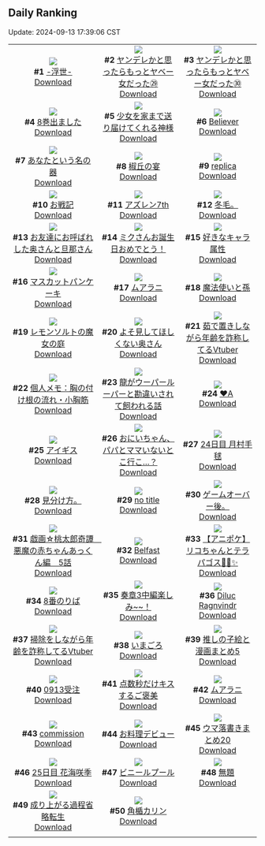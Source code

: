 ## Daily Ranking
Update: 2024-09-13 17:39:06 CST

|      |      |      |
| :----: | :----: | :----: |
| ![](https://i.pixiv.re/c/240x480/img-master/img/2024/09/11/20/39/20/122343667_p0_master1200.jpg)<br>**#1** [-浮世-](https://www.pixiv.net/artworks/122343667)<br>[Download](https://i.pixiv.re/img-original/img/2024/09/11/20/39/20/122343667_p0.jpg) | ![](https://i.pixiv.re/c/240x480/img-master/img/2024/09/11/00/01/27/122323089_p0_master1200.jpg)<br>**#2** [ヤンデレかと思ったらもっとヤベー女だった㉙](https://www.pixiv.net/artworks/122323089)<br>[Download](https://i.pixiv.re/img-original/img/2024/09/11/00/01/27/122323089_p0.png) | ![](https://i.pixiv.re/c/240x480/img-master/img/2024/09/12/00/01/59/122350501_p0_master1200.jpg)<br>**#3** [ヤンデレかと思ったらもっとヤベー女だった㉚](https://www.pixiv.net/artworks/122350501)<br>[Download](https://i.pixiv.re/img-original/img/2024/09/12/00/01/59/122350501_p0.png) |
| ![](https://i.pixiv.re/c/240x480/img-master/img/2024/09/12/00/15/04/122351061_p0_master1200.jpg)<br>**#4** [8巻出ました](https://www.pixiv.net/artworks/122351061)<br>[Download](https://i.pixiv.re/img-original/img/2024/09/12/00/15/04/122351061_p0.jpg) | ![](https://i.pixiv.re/c/240x480/img-master/img/2024/09/11/11/28/07/122333359_p0_master1200.jpg)<br>**#5** [少女を家まで送り届けてくれる神様](https://www.pixiv.net/artworks/122333359)<br>[Download](https://i.pixiv.re/img-original/img/2024/09/11/11/28/07/122333359_p0.jpg) | ![](https://i.pixiv.re/c/240x480/img-master/img/2024/09/11/03/16/32/122327468_p0_master1200.jpg)<br>**#6** [Believer](https://www.pixiv.net/artworks/122327468)<br>[Download](https://i.pixiv.re/img-original/img/2024/09/11/03/16/32/122327468_p0.jpg) |
| ![](https://i.pixiv.re/c/240x480/img-master/img/2024/09/11/12/00/05/122333851_p0_master1200.jpg)<br>**#7** [あなたという名の器](https://www.pixiv.net/artworks/122333851)<br>[Download](https://i.pixiv.re/img-original/img/2024/09/11/12/00/05/122333851_p0.jpg) | ![](https://i.pixiv.re/c/240x480/img-master/img/2024/09/11/00/00/25/122322923_p0_master1200.jpg)<br>**#8** [椒丘の宴](https://www.pixiv.net/artworks/122322923)<br>[Download](https://i.pixiv.re/img-original/img/2024/09/11/00/00/25/122322923_p0.png) | ![](https://i.pixiv.re/c/240x480/img-master/img/2024/09/12/00/00/51/122350368_p0_master1200.jpg)<br>**#9** [replica](https://www.pixiv.net/artworks/122350368)<br>[Download](https://i.pixiv.re/img-original/img/2024/09/12/00/00/51/122350368_p0.jpg) |
| ![](https://i.pixiv.re/c/240x480/img-master/img/2024/09/11/21/29/16/122345147_p0_master1200.jpg)<br>**#10** [お戦記](https://www.pixiv.net/artworks/122345147)<br>[Download](https://i.pixiv.re/img-original/img/2024/09/11/21/29/16/122345147_p0.png) | ![](https://i.pixiv.re/c/240x480/img-master/img/2024/09/11/00/01/31/122323098_p0_master1200.jpg)<br>**#11** [アズレン7th](https://www.pixiv.net/artworks/122323098)<br>[Download](https://i.pixiv.re/img-original/img/2024/09/11/00/01/31/122323098_p0.jpg) | ![](https://i.pixiv.re/c/240x480/img-master/img/2024/09/11/04/12/07/122328188_p0_master1200.jpg)<br>**#12** [冬毛。](https://www.pixiv.net/artworks/122328188)<br>[Download](https://i.pixiv.re/img-original/img/2024/09/11/04/12/07/122328188_p0.jpg) |
| ![](https://i.pixiv.re/c/240x480/img-master/img/2024/09/11/00/52/12/122323406_p0_master1200.jpg)<br>**#13** [お友達にお呼ばれした奥さんと旦那さん](https://www.pixiv.net/artworks/122323406)<br>[Download](https://i.pixiv.re/img-original/img/2024/09/11/00/52/12/122323406_p0.jpg) | ![](https://i.pixiv.re/c/240x480/img-master/img/2024/09/11/00/00/25/122322925_p0_master1200.jpg)<br>**#14** [ミクさんお誕生日おめでとう！](https://www.pixiv.net/artworks/122322925)<br>[Download](https://i.pixiv.re/img-original/img/2024/09/11/00/00/25/122322925_p0.jpg) | ![](https://i.pixiv.re/c/240x480/img-master/img/2024/09/12/05/14/27/122356045_p0_master1200.jpg)<br>**#15** [好きなキャラ属性](https://www.pixiv.net/artworks/122356045)<br>[Download](https://i.pixiv.re/img-original/img/2024/09/12/05/14/27/122356045_p0.jpg) |
| ![](https://i.pixiv.re/c/240x480/img-master/img/2024/09/12/20/30/01/122370732_p0_master1200.jpg)<br>**#16** [マスカットパンケーキ](https://www.pixiv.net/artworks/122370732)<br>[Download](https://i.pixiv.re/img-original/img/2024/09/12/20/30/01/122370732_p0.png) | ![](https://i.pixiv.re/c/240x480/img-master/img/2024/09/12/00/00/25/122350280_p0_master1200.jpg)<br>**#17** [ムアラニ](https://www.pixiv.net/artworks/122350280)<br>[Download](https://i.pixiv.re/img-original/img/2024/09/12/00/00/25/122350280_p0.jpg) | ![](https://i.pixiv.re/c/240x480/img-master/img/2024/09/11/17/24/55/122338834_p0_master1200.jpg)<br>**#18** [魔法使いと孫](https://www.pixiv.net/artworks/122338834)<br>[Download](https://i.pixiv.re/img-original/img/2024/09/11/17/24/55/122338834_p0.jpg) |
| ![](https://i.pixiv.re/c/240x480/img-master/img/2024/09/11/17/29/50/122338929_p0_master1200.jpg)<br>**#19** [レモンソルトの魔女の庭](https://www.pixiv.net/artworks/122338929)<br>[Download](https://i.pixiv.re/img-original/img/2024/09/11/17/29/50/122338929_p0.jpg) | ![](https://i.pixiv.re/c/240x480/img-master/img/2024/09/12/17/32/36/122350619_p0_master1200.jpg)<br>**#20** [よそ見してほしくない奥さん](https://www.pixiv.net/artworks/122350619)<br>[Download](https://i.pixiv.re/img-original/img/2024/09/12/17/32/36/122350619_p0.jpg) | ![](https://i.pixiv.re/c/240x480/img-master/img/2024/09/11/21/46/55/122345736_p0_master1200.jpg)<br>**#21** [茹で置きしながら年齢を詐称してるVtuber](https://www.pixiv.net/artworks/122345736)<br>[Download](https://i.pixiv.re/img-original/img/2024/09/11/21/46/55/122345736_p0.png) |
| ![](https://i.pixiv.re/c/240x480/img-master/img/2024/09/12/06/00/10/122356500_p0_master1200.jpg)<br>**#22** [個人メモ：胸の付け根の流れ・小胸筋](https://www.pixiv.net/artworks/122356500)<br>[Download](https://i.pixiv.re/img-original/img/2024/09/12/06/00/10/122356500_p0.jpg) | ![](https://i.pixiv.re/c/240x480/img-master/img/2024/09/11/22/28/40/122346786_p0_master1200.jpg)<br>**#23** [龍がウーパールーパーと勘違いされて飼われる話](https://www.pixiv.net/artworks/122346786)<br>[Download](https://i.pixiv.re/img-original/img/2024/09/11/22/28/40/122346786_p0.jpg) | ![](https://i.pixiv.re/c/240x480/img-master/img/2024/09/12/00/14/16/122351034_p0_master1200.jpg)<br>**#24** [♥A](https://www.pixiv.net/artworks/122351034)<br>[Download](https://i.pixiv.re/img-original/img/2024/09/12/00/14/16/122351034_p0.jpg) |
| ![](https://i.pixiv.re/c/240x480/img-master/img/2024/09/12/00/00/37/122350325_p0_master1200.jpg)<br>**#25** [アイギス](https://www.pixiv.net/artworks/122350325)<br>[Download](https://i.pixiv.re/img-original/img/2024/09/12/00/00/37/122350325_p0.jpg) | ![](https://i.pixiv.re/c/240x480/img-master/img/2024/09/12/15/59/31/122364698_p0_master1200.jpg)<br>**#26** [おにいちゃん、パパとママいないとこ行こ…？](https://www.pixiv.net/artworks/122364698)<br>[Download](https://i.pixiv.re/img-original/img/2024/09/12/15/59/31/122364698_p0.jpg) | ![](https://i.pixiv.re/c/240x480/img-master/img/2024/09/11/04/42/20/122328467_p0_master1200.jpg)<br>**#27** [24日目 月村手毬](https://www.pixiv.net/artworks/122328467)<br>[Download](https://i.pixiv.re/img-original/img/2024/09/11/04/42/20/122328467_p0.png) |
| ![](https://i.pixiv.re/c/240x480/img-master/img/2024/09/11/18/38/01/122340442_p0_master1200.jpg)<br>**#28** [見分け方。](https://www.pixiv.net/artworks/122340442)<br>[Download](https://i.pixiv.re/img-original/img/2024/09/11/18/38/01/122340442_p0.jpg) | ![](https://i.pixiv.re/c/240x480/img-master/img/2024/09/11/01/52/12/122326119_p0_master1200.jpg)<br>**#29** [no title](https://www.pixiv.net/artworks/122326119)<br>[Download](https://i.pixiv.re/img-original/img/2024/09/11/01/52/12/122326119_p0.jpg) | ![](https://i.pixiv.re/c/240x480/img-master/img/2024/09/12/17/13/18/122365798_p0_master1200.jpg)<br>**#30** [ゲームオーバー後。](https://www.pixiv.net/artworks/122365798)<br>[Download](https://i.pixiv.re/img-original/img/2024/09/12/17/13/18/122365798_p0.jpg) |
| ![](https://i.pixiv.re/c/240x480/img-master/img/2024/09/12/00/19/07/122351187_p0_master1200.jpg)<br>**#31** [戯画☆桃太郎奇譚　悪魔の赤ちゃんあっくん編　5話](https://www.pixiv.net/artworks/122351187)<br>[Download](https://i.pixiv.re/img-original/img/2024/09/12/00/19/07/122351187_p0.jpg) | ![](https://i.pixiv.re/c/240x480/img-master/img/2024/09/11/16/46/00/122338090_p0_master1200.jpg)<br>**#32** [Belfast](https://www.pixiv.net/artworks/122338090)<br>[Download](https://i.pixiv.re/img-original/img/2024/09/11/16/46/00/122338090_p0.png) | ![](https://i.pixiv.re/c/240x480/img-master/img/2024/09/11/02/09/41/122326474_p0_master1200.jpg)<br>**#33** [【アニポケ】リコちゃんとテラパゴス🍩🐢✨️](https://www.pixiv.net/artworks/122326474)<br>[Download](https://i.pixiv.re/img-original/img/2024/09/11/02/09/41/122326474_p0.jpg) |
| ![](https://i.pixiv.re/c/240x480/img-master/img/2024/09/11/17/11/19/122338576_p0_master1200.jpg)<br>**#34** [8番のりば](https://www.pixiv.net/artworks/122338576)<br>[Download](https://i.pixiv.re/img-original/img/2024/09/11/17/11/19/122338576_p0.jpg) | ![](https://i.pixiv.re/c/240x480/img-master/img/2024/09/11/17/56/26/122339419_p0_master1200.jpg)<br>**#35** [奏章3中編楽しみ~~！](https://www.pixiv.net/artworks/122339419)<br>[Download](https://i.pixiv.re/img-original/img/2024/09/11/17/56/26/122339419_p0.jpg) | ![](https://i.pixiv.re/c/240x480/img-master/img/2024/09/11/13/35/37/122335267_p0_master1200.jpg)<br>**#36** [Diluc Ragnvindr](https://www.pixiv.net/artworks/122335267)<br>[Download](https://i.pixiv.re/img-original/img/2024/09/11/13/35/37/122335267_p0.jpg) |
| ![](https://i.pixiv.re/c/240x480/img-master/img/2024/09/12/21/08/02/122371920_p0_master1200.jpg)<br>**#37** [掃除をしながら年齢を詐称してるVtuber](https://www.pixiv.net/artworks/122371920)<br>[Download](https://i.pixiv.re/img-original/img/2024/09/12/21/08/02/122371920_p0.png) | ![](https://i.pixiv.re/c/240x480/img-master/img/2024/09/11/01/46/26/122326011_p0_master1200.jpg)<br>**#38** [いまごろ](https://www.pixiv.net/artworks/122326011)<br>[Download](https://i.pixiv.re/img-original/img/2024/09/11/01/46/26/122326011_p0.jpg) | ![](https://i.pixiv.re/c/240x480/img-master/img/2024/09/11/00/03/07/122323214_p0_master1200.jpg)<br>**#39** [推しの子絵と漫画まとめ5](https://www.pixiv.net/artworks/122323214)<br>[Download](https://i.pixiv.re/img-original/img/2024/09/11/00/03/07/122323214_p0.png) |
| ![](https://i.pixiv.re/c/240x480/img-master/img/2024/09/12/00/01/02/122350405_p0_master1200.jpg)<br>**#40** [0913受注](https://www.pixiv.net/artworks/122350405)<br>[Download](https://i.pixiv.re/img-original/img/2024/09/12/00/01/02/122350405_p0.png) | ![](https://i.pixiv.re/c/240x480/img-master/img/2024/09/12/18/00/03/122366741_p0_master1200.jpg)<br>**#41** [点数秒だけキスするご褒美](https://www.pixiv.net/artworks/122366741)<br>[Download](https://i.pixiv.re/img-original/img/2024/09/12/18/00/03/122366741_p0.png) | ![](https://i.pixiv.re/c/240x480/img-master/img/2024/09/11/02/14/52/122326559_p0_master1200.jpg)<br>**#42** [ムアラニ](https://www.pixiv.net/artworks/122326559)<br>[Download](https://i.pixiv.re/img-original/img/2024/09/11/02/14/52/122326559_p0.png) |
| ![](https://i.pixiv.re/c/240x480/img-master/img/2024/09/12/01/03/49/122352549_p0_master1200.jpg)<br>**#43** [commission](https://www.pixiv.net/artworks/122352549)<br>[Download](https://i.pixiv.re/img-original/img/2024/09/12/01/03/49/122352549_p0.jpg) | ![](https://i.pixiv.re/c/240x480/img-master/img/2024/09/11/11/02/19/122332999_p0_master1200.jpg)<br>**#44** [お料理デビュー](https://www.pixiv.net/artworks/122332999)<br>[Download](https://i.pixiv.re/img-original/img/2024/09/11/11/02/19/122332999_p0.png) | ![](https://i.pixiv.re/c/240x480/img-master/img/2024/09/12/19/28/02/122369016_p0_master1200.jpg)<br>**#45** [ウマ落書きまとめ20](https://www.pixiv.net/artworks/122369016)<br>[Download](https://i.pixiv.re/img-original/img/2024/09/12/19/28/02/122369016_p0.jpg) |
| ![](https://i.pixiv.re/c/240x480/img-master/img/2024/09/12/00/51/21/122352172_p0_master1200.jpg)<br>**#46** [25日目 花海咲季](https://www.pixiv.net/artworks/122352172)<br>[Download](https://i.pixiv.re/img-original/img/2024/09/12/00/51/21/122352172_p0.png) | ![](https://i.pixiv.re/c/240x480/img-master/img/2024/09/12/18/34/40/122367627_p0_master1200.jpg)<br>**#47** [ビニールプール](https://www.pixiv.net/artworks/122367627)<br>[Download](https://i.pixiv.re/img-original/img/2024/09/12/18/34/40/122367627_p0.png) | ![](https://i.pixiv.re/c/240x480/img-master/img/2024/09/11/05/51/54/122329007_p0_master1200.jpg)<br>**#48** [無題](https://www.pixiv.net/artworks/122329007)<br>[Download](https://i.pixiv.re/img-original/img/2024/09/11/05/51/54/122329007_p0.png) |
| ![](https://i.pixiv.re/c/240x480/img-master/img/2024/09/11/13/36/06/122335273_p0_master1200.jpg)<br>**#49** [成り上がる過程省略転生](https://www.pixiv.net/artworks/122335273)<br>[Download](https://i.pixiv.re/img-original/img/2024/09/11/13/36/06/122335273_p0.jpg) | ![](https://i.pixiv.re/c/240x480/img-master/img/2024/09/11/00/00/01/122322834_p0_master1200.jpg)<br>**#50** [角楯カリン](https://www.pixiv.net/artworks/122322834)<br>[Download](https://i.pixiv.re/img-original/img/2024/09/11/00/00/01/122322834_p0.jpg) |
|      |

